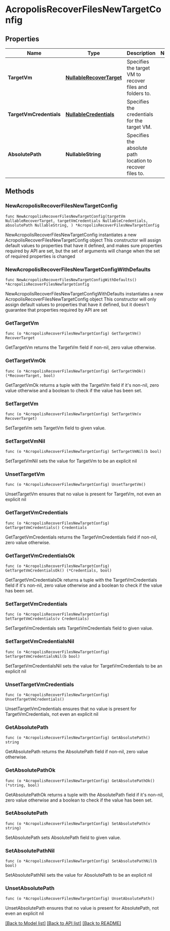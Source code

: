 # AcropolisRecoverFilesNewTargetConfig

## Properties

Name | Type | Description | Notes
------------ | ------------- | ------------- | -------------
**TargetVm** | [**NullableRecoverTarget**](RecoverTarget.md) | Specifies the target VM to recover files and folders to. | 
**TargetVmCredentials** | [**NullableCredentials**](Credentials.md) | Specifies the credentials for the target VM. | 
**AbsolutePath** | **NullableString** | Specifies the absolute path location to recover files to. | 

## Methods

### NewAcropolisRecoverFilesNewTargetConfig

`func NewAcropolisRecoverFilesNewTargetConfig(targetVm NullableRecoverTarget, targetVmCredentials NullableCredentials, absolutePath NullableString, ) *AcropolisRecoverFilesNewTargetConfig`

NewAcropolisRecoverFilesNewTargetConfig instantiates a new AcropolisRecoverFilesNewTargetConfig object
This constructor will assign default values to properties that have it defined,
and makes sure properties required by API are set, but the set of arguments
will change when the set of required properties is changed

### NewAcropolisRecoverFilesNewTargetConfigWithDefaults

`func NewAcropolisRecoverFilesNewTargetConfigWithDefaults() *AcropolisRecoverFilesNewTargetConfig`

NewAcropolisRecoverFilesNewTargetConfigWithDefaults instantiates a new AcropolisRecoverFilesNewTargetConfig object
This constructor will only assign default values to properties that have it defined,
but it doesn't guarantee that properties required by API are set

### GetTargetVm

`func (o *AcropolisRecoverFilesNewTargetConfig) GetTargetVm() RecoverTarget`

GetTargetVm returns the TargetVm field if non-nil, zero value otherwise.

### GetTargetVmOk

`func (o *AcropolisRecoverFilesNewTargetConfig) GetTargetVmOk() (*RecoverTarget, bool)`

GetTargetVmOk returns a tuple with the TargetVm field if it's non-nil, zero value otherwise
and a boolean to check if the value has been set.

### SetTargetVm

`func (o *AcropolisRecoverFilesNewTargetConfig) SetTargetVm(v RecoverTarget)`

SetTargetVm sets TargetVm field to given value.


### SetTargetVmNil

`func (o *AcropolisRecoverFilesNewTargetConfig) SetTargetVmNil(b bool)`

 SetTargetVmNil sets the value for TargetVm to be an explicit nil

### UnsetTargetVm
`func (o *AcropolisRecoverFilesNewTargetConfig) UnsetTargetVm()`

UnsetTargetVm ensures that no value is present for TargetVm, not even an explicit nil
### GetTargetVmCredentials

`func (o *AcropolisRecoverFilesNewTargetConfig) GetTargetVmCredentials() Credentials`

GetTargetVmCredentials returns the TargetVmCredentials field if non-nil, zero value otherwise.

### GetTargetVmCredentialsOk

`func (o *AcropolisRecoverFilesNewTargetConfig) GetTargetVmCredentialsOk() (*Credentials, bool)`

GetTargetVmCredentialsOk returns a tuple with the TargetVmCredentials field if it's non-nil, zero value otherwise
and a boolean to check if the value has been set.

### SetTargetVmCredentials

`func (o *AcropolisRecoverFilesNewTargetConfig) SetTargetVmCredentials(v Credentials)`

SetTargetVmCredentials sets TargetVmCredentials field to given value.


### SetTargetVmCredentialsNil

`func (o *AcropolisRecoverFilesNewTargetConfig) SetTargetVmCredentialsNil(b bool)`

 SetTargetVmCredentialsNil sets the value for TargetVmCredentials to be an explicit nil

### UnsetTargetVmCredentials
`func (o *AcropolisRecoverFilesNewTargetConfig) UnsetTargetVmCredentials()`

UnsetTargetVmCredentials ensures that no value is present for TargetVmCredentials, not even an explicit nil
### GetAbsolutePath

`func (o *AcropolisRecoverFilesNewTargetConfig) GetAbsolutePath() string`

GetAbsolutePath returns the AbsolutePath field if non-nil, zero value otherwise.

### GetAbsolutePathOk

`func (o *AcropolisRecoverFilesNewTargetConfig) GetAbsolutePathOk() (*string, bool)`

GetAbsolutePathOk returns a tuple with the AbsolutePath field if it's non-nil, zero value otherwise
and a boolean to check if the value has been set.

### SetAbsolutePath

`func (o *AcropolisRecoverFilesNewTargetConfig) SetAbsolutePath(v string)`

SetAbsolutePath sets AbsolutePath field to given value.


### SetAbsolutePathNil

`func (o *AcropolisRecoverFilesNewTargetConfig) SetAbsolutePathNil(b bool)`

 SetAbsolutePathNil sets the value for AbsolutePath to be an explicit nil

### UnsetAbsolutePath
`func (o *AcropolisRecoverFilesNewTargetConfig) UnsetAbsolutePath()`

UnsetAbsolutePath ensures that no value is present for AbsolutePath, not even an explicit nil

[[Back to Model list]](../README.md#documentation-for-models) [[Back to API list]](../README.md#documentation-for-api-endpoints) [[Back to README]](../README.md)


